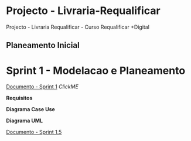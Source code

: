 # Projecto - Livraria-Requalificar
Projecto - Livraria Requalificar - Curso Requalificar +Digital

## Planeamento Inicial

# Sprint 1 - Modelacao e Planeamento

[Documento - Sprint 1](Sprints/Sprint_1.md) *ClickME*

**Requisitos**

**Diagrama Case Use**

**Diagrama UML**


[Documento - Sprint 1.5](Sprints/Sprint_1.5.md)

